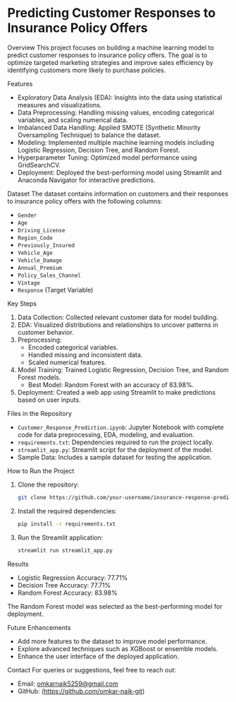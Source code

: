 # Predicting Customer Responses to Insurance Policy Offers

 Overview
This project focuses on building a machine learning model to predict customer responses to insurance policy offers. The goal is to optimize targeted marketing strategies and improve sales efficiency by identifying customers more likely to purchase policies.

 Features
- Exploratory Data Analysis (EDA): Insights into the data using statistical measures and visualizations.
- Data Preprocessing: Handling missing values, encoding categorical variables, and scaling numerical data.
- Imbalanced Data Handling: Applied SMOTE (Synthetic Minority Oversampling Technique) to balance the dataset.
- Modeling: Implemented multiple machine learning models including Logistic Regression, Decision Tree, and Random Forest.
- Hyperparameter Tuning: Optimized model performance using GridSearchCV.
- Deployment: Deployed the best-performing model using Streamlit and Anaconda Navigator for interactive predictions.

 Dataset
The dataset contains information on customers and their responses to insurance policy offers with the following columns:
- `Gender`
- `Age`
- `Driving_License`
- `Region_Code`
- `Previously_Insured`
- `Vehicle_Age`
- `Vehicle_Damage`
- `Annual_Premium`
- `Policy_Sales_Channel`
- `Vintage`
- `Response` (Target Variable)

 Key Steps
1. Data Collection: Collected relevant customer data for model building.
2. EDA: Visualized distributions and relationships to uncover patterns in customer behavior.
3. Preprocessing:
   - Encoded categorical variables.
   - Handled missing and inconsistent data.
   - Scaled numerical features.
4. Model Training: Trained Logistic Regression, Decision Tree, and Random Forest models. 
   - Best Model: Random Forest with an accuracy of 83.98%.
5. Deployment: Created a web app using Streamlit to make predictions based on user inputs.

 Files in the Repository
- `Customer_Response_Prediction.ipynb`: Jupyter Notebook with complete code for data preprocessing, EDA, modeling, and evaluation.
- `requirements.txt`: Dependencies required to run the project locally.
- `streamlit_app.py`: Streamlit script for the deployment of the model.
- Sample Data: Includes a sample dataset for testing the application.

 How to Run the Project
1. Clone the repository:
   ```bash
   git clone https://github.com/your-username/insurance-response-prediction.git
   ```
2. Install the required dependencies:
   ```bash
   pip install -r requirements.txt
   ```
3. Run the Streamlit application:
   ```bash
   streamlit run streamlit_app.py
   ```

 Results
- Logistic Regression Accuracy: 77.71%
- Decision Tree Accuracy: 77.71%
- Random Forest Accuracy: 83.98%

The Random Forest model was selected as the best-performing model for deployment.

 Future Enhancements
- Add more features to the dataset to improve model performance.
- Explore advanced techniques such as XGBoost or ensemble models.
- Enhance the user interface of the deployed application.

 Contact
For queries or suggestions, feel free to reach out:
- Email: omkarnaik5259@gmail.com
- GitHub: (https://github.com/omkar-naik-git)
